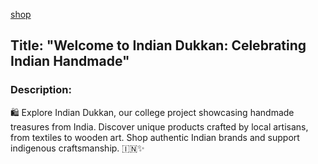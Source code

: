   <a href="https://indiandukkan.netlify.app/ ">shop</a>
<h2>Title: "Welcome to Indian Dukkan: Celebrating Indian Handmade"</h2>

<h3>Description:</h3>
<p>🛍️ Explore Indian Dukkan, our college project showcasing handmade treasures from India. Discover unique products crafted by local artisans, from textiles to wooden art. Shop authentic Indian brands and support indigenous craftsmanship. 🇮🇳✨</p>


